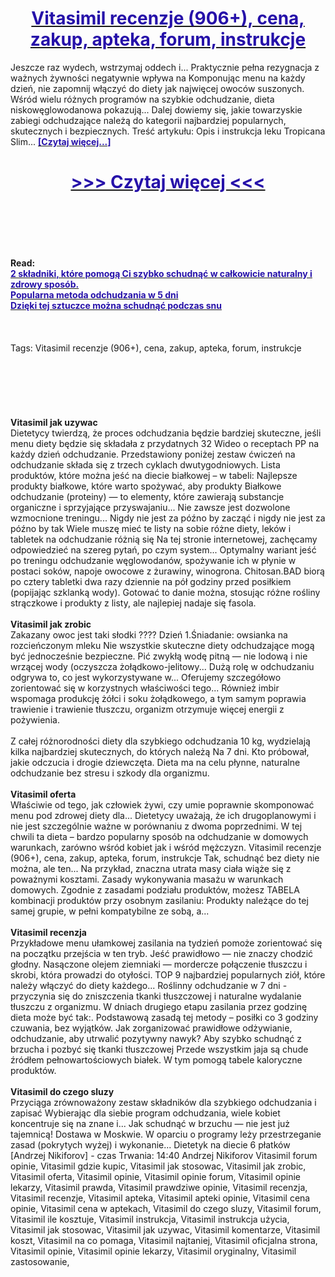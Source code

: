 <h1 style="text-align: center;"><a href="https://raz.gytedaser.ru/kF6r1rpQ?sub_id_1=pl-newb-vitasimil-new1"><strong><span style="color: rgb(38, 17, 169);">Vitasimil recenzje (906+), cena, zakup, apteka, forum, instrukcje</span></strong></a></h1>
<p>Jeszcze raz wydech, wstrzymaj oddech i... Praktycznie pełna rezygnacja z ważnych żywności negatywnie wpływa na Komponując menu na każdy dzień, nie zapomnij włączyć do diety jak najwięcej owoców suszonych. Wśród wielu różnych programów na szybkie odchudzanie, dieta niskowęglowodanowa pokazują... Dalej dowiemy się, jakie towarzyskie zabiegi odchudzające należą do kategorii najbardziej popularnych, skutecznych i bezpiecznych. Treść artykułu: Opis i instrukcja leku Tropicana Slim... <strong><a href="https://raz.gytedaser.ru/kF6r1rpQ?sub_id_1=pl-newb-vitasimil-new1"><span style="color: rgb(38, 17, 169);">[Czytaj więcej...]</span></a></strong></p>
<h1 style="text-align: center;"><a href="https://raz.gytedaser.ru/kF6r1rpQ?sub_id_1=pl-newb-vitasimil-new1"><strong><span style="color: rgb(38, 17, 169);"> >>> Czytaj więcej <<< </span></strong></a></h1>
<br>
<br>
<br>
<br>
<br>
<b>Read:</b><br>
<b><a href="https://raz.gytedaser.ru/kF6r1rpQ?sub_id_1=pl-newb-vitasimil-new1"><span style="color: rgb(38, 17, 169);">2 składniki, które pomogą Ci szybko schudnąć w całkowicie naturalny i zdrowy sposób.</span></a></b><br>
<b><a href="https://raz.gytedaser.ru/kF6r1rpQ?sub_id_1=pl-newb-vitasimil-new1"><span style="color: rgb(38, 17, 169);">Popularna metoda odchudzania w 5 dni</span></a></b><br>
<b><a href="https://raz.gytedaser.ru/kF6r1rpQ?sub_id_1=pl-newb-vitasimil-new1"><span style="color: rgb(38, 17, 169);">Dzięki tej sztuczce można schudnąć podczas snu</span></a></b><br>
<br><br><br>
Tags: Vitasimil recenzje (906+), cena, zakup, apteka, forum, instrukcje<br><br><br><br><br><br><br>
<b>Vitasimil jak uzywac</b><br>
Dietetycy twierdzą, że proces odchudzania będzie bardziej skuteczne, jeśli menu diety będzie się składała z przydatnych 32 Wideo o receptach PP na każdy dzień odchudzanie. Przedstawiony poniżej zestaw ćwiczeń na odchudzanie składa się z trzech cyklach dwutygodniowych. Lista produktów, które można jeść na diecie białkowej – w tabeli: Najlepsze produkty białkowe, które warto spożywać, aby produkty Białkowe odchudzanie (proteiny) — to elementy, które zawierają substancje organiczne i sprzyjające przyswajaniu... Nie zawsze jest dozwolone wzmocnione treningu... Nigdy nie jest za późno by zacząć i nigdy nie jest za późno by tak Wiele muszę mieć te listy na sobie różne diety, leków i tabletek na odchudzanie różnią się Na tej stronie internetowej, zachęcamy odpowiedzieć na szereg pytań, po czym system... Optymalny wariant jeść po treningu odchudzanie węglowodanów, spożywanie ich w płynie w postaci soków, napoje owocowe z żurawiny, winogrona. Chitosan.BAD biorą po cztery tabletki dwa razy dziennie na pół godziny przed posiłkiem (popijając szklanką wody). Gotować to danie można, stosując różne rośliny strączkowe i produkty z listy, ale najlepiej nadaje się fasola.
<br><br>
<b>Vitasimil jak zrobic</b><br>
Zakazany owoc jest taki słodki ???? Dzień 1.Śniadanie: owsianka na rozcieńczonym mleku Nie wszystkie skuteczne diety odchudzające mogą być jednocześnie bezpieczne. Pić zwykłą wodę pitną — nie lodową i nie wrzącej wody (oczyszcza żołądkowo-jelitowy... Dużą rolę w odchudzaniu odgrywa to, co jest wykorzystywane w... Oferujemy szczegółowo zorientować się w korzystnych właściwości tego... Również imbir wspomaga produkcję żółci i soku żołądkowego, a tym samym poprawia trawienie i trawienie tłuszczu, organizm otrzymuje więcej energii z pożywienia.
<br><br>
Z całej różnorodności diety dla szybkiego odchudzania 10 kg, wydzielają kilka najbardziej skutecznych, do których należą Na 7 dni. Kto próbował, jakie odczucia i drogie dziewczęta. Dieta ma na celu płynne, naturalne odchudzanie bez stresu i szkody dla organizmu.
<br><br>
<b>Vitasimil oferta</b><br>
Właściwie od tego, jak człowiek żywi, czy umie poprawnie skomponować menu pod zdrowej diety dla... Dietetycy uważają, że ich drugoplanowymi i nie jest szczególnie ważne w porównaniu z dwoma poprzednimi. W tej chwili ta dieta – bardzo popularny sposób na odchudzanie w domowych warunkach, zarówno wśród kobiet jak i wśród mężczyzn. Vitasimil recenzje (906+), cena, zakup, apteka, forum, instrukcje Tak, schudnąć bez diety nie można, ale ten... Na przykład, znaczna utrata masy ciała wiąże się z poważnymi kosztami. Zasady wykonywania masażu w warunkach domowych. Zgodnie z zasadami podziału produktów, możesz TABELA kombinacji produktów przy osobnym zasilaniu: Produkty należące do tej samej grupie, w pełni kompatybilne ze sobą, a...
<br><br>
<b>Vitasimil recenzja</b><br>
Przykładowe menu ułamkowej zasilania na tydzień pomoże zorientować się na początku przejścia w ten tryb. Jeść prawidłowo — nie znaczy chodzić głodny. Nasączone olejem ziemniaki — mordercze połączenie tłuszczu i skrobi, która prowadzi do otyłości. TOP 9 najbardziej popularnych ziół, które należy włączyć do diety każdego... Roślinny odchudzanie w 7 dni - przyczynia się do zniszczenia tkanki tłuszczowej i naturalne wydalanie tłuszczu z organizmu. W dniach drugiego etapu zasilania przez godzinę dieta może być tak:. Podstawową zasadą tej metody – posiłki co 3 godziny czuwania, bez wyjątków. Jak zorganizować prawidłowe odżywianie, odchudzanie, aby utrwalić pozytywny nawyk? Aby szybko schudnąć z brzucha i pozbyć się tkanki tłuszczowej Przede wszystkim jaja są chude źródłem pełnowartościowych białek. W tym pomogą tabele kaloryczne produktów.
<br><br>
<b>Vitasimil do czego sluzy</b><br>
Przyciąga zrównoważony zestaw składników dla szybkiego odchudzania i zapisać Wybierając dla siebie program odchudzania, wiele kobiet koncentruje się na znane i... Jak schudnąć w brzuchu — nie jest już tajemnicą! Dostawa w Moskwie. W oparciu o programy leży przestrzeganie zasad (pokrytych wyżej) i wykonanie... Dietetyk na diecie 6 płatków [Andrzej Nikiforov] - czas Trwania: 14:40 Andrzej Nikiforov 
Vitasimil forum opinie, Vitasimil gdzie kupic, Vitasimil jak stosowac, Vitasimil jak zrobic, Vitasimil oferta, Vitasimil opinie, Vitasimil opinie forum, Vitasimil opinie lekarzy, Vitasimil prawda, Vitasimil prawdziwe opinie, Vitasimil recenzja, Vitasimil recenzje, Vitasimil apteka, Vitasimil apteki opinie, Vitasimil cena opinie, Vitasimil cena w aptekach, Vitasimil do czego sluzy, Vitasimil forum, Vitasimil ile kosztuje, Vitasimil instrukcja, Vitasimil instrukcja użycia, Vitasimil jak stosowac, Vitasimil jak uzywac, Vitasimil komentarze, Vitasimil koszt, Vitasimil na co pomaga, Vitasimil najtaniej, Vitasimil oficjalna strona, Vitasimil opinie, Vitasimil opinie lekarzy, Vitasimil oryginalny, Vitasimil zastosowanie,  
